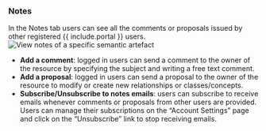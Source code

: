 ### Notes
In the Notes tab users can see all the comments or proposals issued by other registered {{ include.portal }} users. 
![View notes of a specific semantic artefact]({{site.figures_link}}/{{include.portal}}/menu_notes.png)
- **Add a comment**: logged in users can send a comment to the owner of the resource by specifying the subject and writing a free text comment.
- **Add a proposal**: logged in users can send a proposal to the owner of the resource to modify or create new relationships or classes/concepts.
- **Subscribe/Unsubscribe to notes emails**: users can subscribe to receive emails whenever comments or proposals from other users are provided. Users can manage their subscriptions on the “Account Settings” page and click on the “Unsubscribe” link to stop receiving emails.

